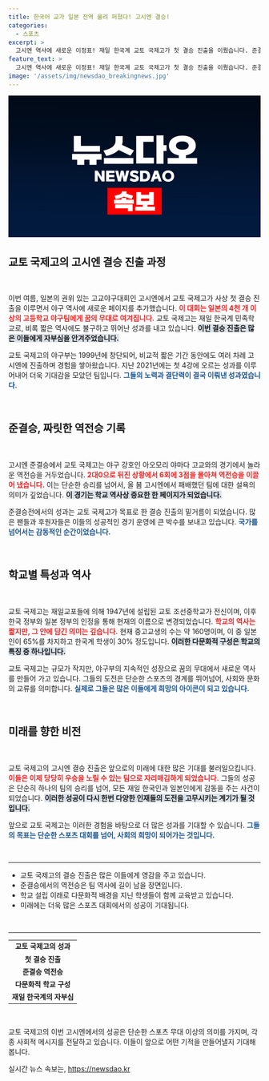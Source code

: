 ```yaml
---
title: 한국어 교가 일본 전역 울려 퍼졌다! 고시엔 결승!
categories:
  - 스포츠
excerpt: >
  고시엔 역사에 새로운 이정표! 재일 한국계 교토 국제고가 첫 결승 진출을 이뤘습니다. 준결승전에서 역전승을 거둔 그들의 꿈의 무대를 향한 여정, 자세히 알아보세요!
feature_text: >
  고시엔 역사에 새로운 이정표! 재일 한국계 교토 국제고가 첫 결승 진출을 이뤘습니다. 준결승전에서 역전승을 거둔 그들의 꿈의 무대를 향한 여정, 자세히 알아보세요!
image: '/assets/img/newsdao_breakingnews.jpg'
---
```


<p><img src="/assets/img/newsdao_breakingnews.jpg" alt="koreaapp 속보" /></p>

<h2 data-ke-size="size26">교토 국제고의 고시엔 결승 진출 과정</h2>

<p data-ke-size="size16">&nbsp;</p>

<p>이번 여름, 일본의 권위 있는 고교야구대회인 고시엔에서 교토 국제고가 사상 첫 결승 진출을 이루면서 야구 역사에 새로운 페이지를 추가했습니다. <b><span style="color: #ee2323;">이 대회는 일본의 4천 개 이상의 고등학교 야구팀에게 꿈의 무대로 여겨집니다.</span></b> 교토 국제고는 재일 한국계 민족학교로, 비록 짧은 역사에도 불구하고 뛰어난 성과를 내고 있습니다. <b><span style="background-color: #21538527;">이번 결승 진출은 많은 이들에게 자부심을 안겨주었습니다.</span></b> </p>

<p>교토 국제고의 야구부는 1999년에 창단되어, 비교적 짧은 기간 동안에도 여러 차례 고시엔에 진출하며 경험을 쌓아왔습니다. 지난 2021년에는 첫 4강에 오르는 성과를 이루어내어 더욱 기대감을 모았던 팀입니다. <b><span style="color: #1a5490;">그들의 노력과 결단력이 결국 이뤄낸 성과였습니다.</span></b></p>

<p data-ke-size="size16">&nbsp;</p>

<h2 data-ke-size="size26">준결승, 짜릿한 역전승 기록</h2>

<p data-ke-size="size16">&nbsp;</p>

<p>고시엔 준결승에서 교토 국제고는 야구 강호인 아오모리 야마다 고교와의 경기에서 놀라운 역전승을 거두었습니다. <b><span style="color: #ee2323;">2대0으로 뒤진 상황에서 6회에 3점을 몰아쳐 역전승을 이끌어 냈습니다.</span></b> 이는 단순한 승리를 넘어서, 올 봄 고시엔에서 패배했던 팀에 대한 설욕의 의미가 깊었습니다. <b><span style="background-color: #21538527;">이 경기는 학교 역사상 중요한 한 페이지가 되었습니다.</span></b></p>

<p>준결승전에서의 성과는 교토 국제고가 목표로 한 결승 진출의 밑거름이 되었습니다. 많은 팬들과 후원자들은 이들의 성공적인 경기 운영에 큰 박수를 보내고 있습니다. <b><span style="color: #1a5490;">국가를 넘어서는 감동적인 순간이었습니다.</span></b></p>

<p data-ke-size="size16">&nbsp;</p>

<h2 data-ke-size="size26">학교별 특성과 역사</h2>

<p data-ke-size="size16">&nbsp;</p>

<p>교토 국제고는 재일교포들에 의해 1947년에 설립된 교토 조선중학교가 전신이며, 이후 한국 정부와 일본 정부의 인정을 통해 현재의 이름으로 변경되었습니다. <b><span style="color: #ee2323;">학교의 역사는 짧지만, 그 안에 담긴 의미는 깊습니다.</span></b> 현재 중고교생의 수는 약 160명이며, 이 중 일본인이 65%를 차지하고 한국계 학생이 30% 정도입니다. <b><span style="background-color: #21538527;">이러한 다문화적 구성은 학교의 특징 중 하나입니다.</span></b></p>

<p>교토 국제고는 규모가 작지만, 야구부의 지속적인 성장으로 꿈의 무대에서 새로운 역사를 만들어 가고 있습니다. 그들의 도전은 단순한 스포츠의 경계를 뛰어넘어, 사회와 문화의 교류를 의미합니다. <b><span style="color: #1a5490;">실제로 그들은 많은 이들에게 희망의 아이콘이 되고 있습니다.</span></b></p>

<p data-ke-size="size16">&nbsp;</p>

<h2 data-ke-size="size26">미래를 향한 비전</h2>

<p data-ke-size="size16">&nbsp;</p>

<p>교토 국제고의 고시엔 결승 진출은 앞으로의 미래에 대한 많은 기대를 불러일으킵니다. <b><span style="color: #ee2323;">이들은 이제 당당히 우승을 노릴 수 있는 팀으로 자리매김하게 되었습니다.</span></b> 그들의 성공은 단순히 하나의 팀의 승리를 넘어, 모든 재일 한국인과 일본인에게 감동을 주는 사건이 되었습니다. <b><span style="background-color: #21538527;">이러한 성공이 다시 한번 다양한 인재들의 도전을 고무시키는 계기가 될 것입니다.</span></b></p>

<p>앞으로 교토 국제고는 이러한 경험을 바탕으로 더 많은 성과를 기대할 수 있습니다. <b><span style="color: #1a5490;">그들의 목표는 단순한 스포츠 대회를 넘어, 사회의 희망이 되어가는 것입니다.</span></b></p>

<p data-ke-size="size16">&nbsp;</p>

<hr />

<ul>
    <li>교토 국제고의 결승 진출은 많은 이들에게 영감을 주고 있습니다.</li>
    <li>준결승에서의 역전승은 팀 역사에 길이 남을 장면입니다.</li>
    <li>학교 설립 이래로 다문화적 배경을 지닌 학생들이 함께 교육받고 있습니다.</li>
    <li>미래에는 더욱 많은 스포츠 대회에서의 성공이 기대됩니다.</li>
</ul>

<p data-ke-size="size16">&nbsp;</p> 

<hr />

<table style="width: 100%;">
    <tr>
        <td style="text-align: center; height: 17px;"><b>교토 국제고의 성과</b></td>
    </tr>
    <tr>
        <td style="text-align: center; height: 17px;"><b>첫 결승 진출</b></td>
    </tr>
    <tr>
        <td style="text-align: center; height: 17px;"><b>준결승 역전승</b></td>
    </tr>
    <tr>
        <td style="text-align: center; height: 17px;"><b>다문화적 학교 구성</b></td>
    </tr>
    <tr>
        <td style="text-align: center; height: 17px;"><b>재일 한국계의 자부심</b></td>
    </tr>
</table>

<p data-ke-size="size16">&nbsp;</p>

<p>교토 국제고의 이번 고시엔에서의 성공은 단순한 스포츠 무대 이상의 의미를 가지며, 각종 사회적 메시지를 전달하고 있습니다. 이들이 앞으로 어떤 기적을 만들어낼지 기대해봅니다.</p>
실시간 뉴스 속보는, <a href="https://newsdao.kr" rel="dofollow">https://newsdao.kr</a>


